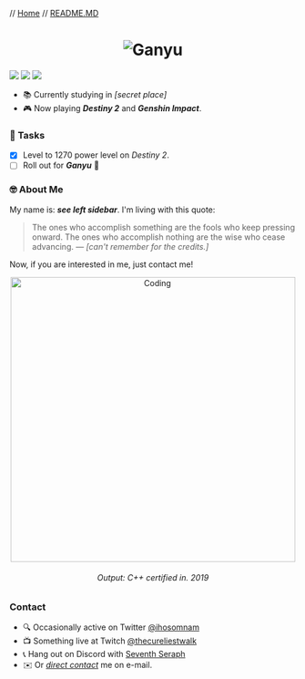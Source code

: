 
// [Home](https://github.com/ihosomnam) // [README.MD](https://github.com/ihosomnam/ihosomnam/blob/main/README.md)
<h1 align="center">
  <img src="https://github.com/ihosomnam/ihosomnam/raw/main/assets/ganyu.gif" alt="Ganyu" />
</h1>

[![](https://img.shields.io/twitter/follow/iho_oc?style=social)](https://twitter.com/iho_oc)
[![](https://img.shields.io/keybase/pgp/ihos)](https://keybase.io/ihos)
[![](https://img.shields.io/github/last-commit/ihosomnam/ihosomnam)](https://github.com/ihosomnam)

* 📚 Currently studying in *[secret place]*
* 🎮 Now playing __*Destiny 2*__ and __*Genshin Impact*__.

### 📝 Tasks
- [x] Level to 1270 power level on *Destiny 2*.
- [ ] Roll out for __*Ganyu*__ 🥰

### 🤓 About Me
My name is: *__see left sidebar__*. I'm living with this quote:
> The ones who accomplish something are the fools who keep pressing onward. The ones who accomplish nothing are the wise who cease advancing. — *[can't remember for the credits.]*

Now, if you are interested in me, just contact me!

<div align="center">
  <img width="500" src="https://github.com/ihosomnam/ihosomnam/raw/main/assets/code5.png" alt="Coding" />
  <h6>Output: C++ certified in. 2019</h6>
</div>



<!-- <h1 align="center">
  <img width="" src="https://github-readme-stats.vercel.app/api?username=ihosomnam&count_private=true&hide_border=true" alt="Stats" />
</h1> -->

### Contact
- 🔍 Occasionally active on Twitter [@ihosomnam](https://twitter.com/ihosomnam)
- 📺 Something live at Twitch [@thecureliestwalk](https://twitch.tv/thecureliestwalk)
- 📞 Hang out on Discord with [Seventh Seraph](https://discord.gg/user/Iho#9066)
- ✉️ Or *[direct contact](mailto:ihosomnam4741@gmail.com)* me on e-mail.
